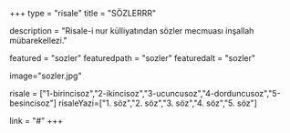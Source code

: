 +++
type = "risale"
title = "SÖZLERRR"

description = "Risale-i nur külliyatından sözler mecmuası inşallah mübarekellezi."

featured = "sozler"
featuredpath = "sozler"
featuredalt = "sozler"

image="sozler.jpg"

risale = ["1-birincisoz","2-ikincisoz","3-ucuncusoz","4-dorduncusoz","5-besincisoz"]
risaleYazi=["1. söz","2. söz","3. söz","4. söz","5. söz"]

link = "#"
+++